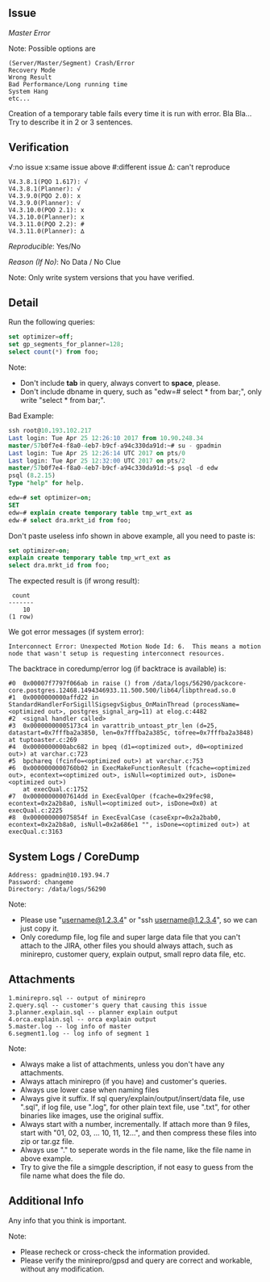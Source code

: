 ## Issue
*Master Error*

Note: Possible options are
```
(Server/Master/Segment) Crash/Error
Recovery Mode
Wrong Result
Bad Performance/Long running time
System Hang
etc...
```

Creation of a temporary table fails every time it is run with error. Bla Bla... Try to describe it in 2 or 3 sentences.

## Verification
√:no issue x:same issue above #:different issue ∆: can't reproduce
```
V4.3.8.1(PQO 1.617): √
V4.3.8.1(Planner): √
V4.3.9.0(PQO 2.0): x
V4.3.9.0(Planner): √
V4.3.10.0(PQO 2.1): x
V4.3.10.0(Planner): x
V4.3.11.0(PQO 2.2): #
V4.3.11.0(Planner): ∆
```
*Reproducible*: Yes/No

*Reason (If No)*: No Data / No Clue

Note: Only write system versions that you have verified.

## Detail
Run the following queries:
```sql
set optimizer=off;
set gp_segments_for_planner=128;
select count(*) from foo;
```
Note: 
* Don't include **tab** in query, always convert to **space**, please.
* Don't include dbname in query, such as "edw=# select * from bar;", only write "select * from bar;".

Bad Example:
```sql
ssh root@10.193.102.217
Last login: Tue Apr 25 12:26:10 2017 from 10.90.248.34
master/57b0f7e4-f8a0-4eb7-b9cf-a94c330da91d:~# su - gpadmin
Last login: Tue Apr 25 12:26:14 UTC 2017 on pts/0
Last login: Tue Apr 25 12:32:00 UTC 2017 on pts/2
master/57b0f7e4-f8a0-4eb7-b9cf-a94c330da91d:~$ psql -d edw
psql (8.2.15)
Type "help" for help.

edw=# set optimizer=on;
SET
edw=# explain create temporary table tmp_wrt_ext as
edw-# select dra.mrkt_id from foo;
```
Don't paste useless info shown in above example, all you need to paste is:
```sql
set optimizer=on;
explain create temporary table tmp_wrt_ext as
select dra.mrkt_id from foo;
```

The expected result is (if wrong result):
```
 count
-------
    10
(1 row)
```
We got error messages (if system error):
```
Interconnect Error: Unexpected Motion Node Id: 6.  This means a motion node that wasn't setup is requesting interconnect resources.
```
The backtrace in coredump/error log (if backtrace is available) is:
```
#0  0x00007f7797f066ab in raise () from /data/logs/56290/packcore-core.postgres.12468.1494346933.11.500.500/lib64/libpthread.so.0
#1  0x0000000000affd22 in StandardHandlerForSigillSigsegvSigbus_OnMainThread (processName=<optimized out>, postgres_signal_arg=11) at elog.c:4482
#2  <signal handler called>
#3  0x00000000005173c4 in varattrib_untoast_ptr_len (d=25, datastart=0x7fffba2a3850, len=0x7fffba2a385c, tofree=0x7fffba2a3848) at tuptoaster.c:269
#4  0x0000000000abc682 in bpeq (d1=<optimized out>, d0=<optimized out>) at varchar.c:723
#5  bpchareq (fcinfo=<optimized out>) at varchar.c:753
#6  0x0000000000760b02 in ExecMakeFunctionResult (fcache=<optimized out>, econtext=<optimized out>, isNull=<optimized out>, isDone=<optimized out>)
    at execQual.c:1752
#7  0x00000000007614dd in ExecEvalOper (fcache=0x29fec98, econtext=0x2a2b8a0, isNull=<optimized out>, isDone=0x0) at execQual.c:2225
#8  0x000000000075854f in ExecEvalCase (caseExpr=0x2a2bab0, econtext=0x2a2b8a0, isNull=0x2a686e1 "", isDone=<optimized out>) at execQual.c:3163
```

## System Logs / CoreDump
```
Address: gpadmin@10.193.94.7
Password: changeme
Directory: /data/logs/56290
```
Note: 
* Please use "username@1.2.3.4" or "ssh username@1.2.3.4", so we can just copy it.
* Only coredump file, log file and super large data file that you can't attach to the JIRA, other files you should always attach, such as minirepro, customer query, explain output, small repro data file, etc.

## Attachments
```
1.minirepro.sql -- output of minirepro
2.query.sql -- customer's query that causing this issue
3.planner.explain.sql -- planner explain output
4.orca.explain.sql -- orca explain output
5.master.log -- log info of master
6.segment1.log -- log info of segment 1
```
Note:
* Always make a list of attachments, unless you don't have any attachments.
* Always attach minirepro (if you have) and customer's queries.
* Always use lower case when naming files
* Always give it suffix. If sql query/explain/output/insert/data file, use ".sql", if log file, use ".log", for other plain text file, use ".txt", for other binaries like images, use the original suffix.
* Always start with a number, incrementally. If attach more than 9 files, start with "01, 02, 03, ... 10, 11, 12...", and then compress these files into zip or tar.gz file.
* Always use "." to seperate words in the file name, like the file name in above example.
* Try to give the file a simgple description, if not easy to guess from the file name what does the file do.

## Additional Info
Any info that you think is important.

Note:
* Please recheck or cross-check the information provided.
* Please verify the minirepro/gpsd and query are correct and workable, without any modification.
